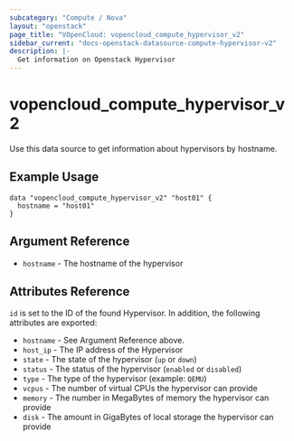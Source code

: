 ```yaml
---
subcategory: "Compute / Nova"
layout: "openstack"
page_title: "VOpenCloud: vopencloud_compute_hypervisor_v2"
sidebar_current: "docs-openstack-datasource-compute-hypervisor-v2"
description: |-
  Get information on Openstack Hypervisor
---
```


# vopencloud\_compute\_hypervisor\_v2

Use this data source to get information about hypervisors
by hostname.

## Example Usage

```hcl
data "vopencloud_compute_hypervisor_v2" "host01" {
  hostname = "host01"
}
```

## Argument Reference

* `hostname` - The hostname of the hypervisor

## Attributes Reference

`id` is set to the ID of the found Hypervisor. In addition, the
following attributes are exported:

* `hostname` - See Argument Reference above.
* `host_ip` - The IP address of the Hypervisor
* `state` - The state of the hypervisor (`up` or `down`)
* `status` - The status of the hypervisor (`enabled` or `disabled`)
* `type` - The type of the hypervisor (example: `QEMU`)
* `vcpus` - The number of virtual CPUs the hypervisor can provide
* `memory` - The number in MegaBytes of memory the hypervisor can provide
* `disk` - The amount in GigaBytes of local storage the hypervisor can provide
